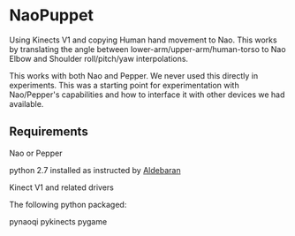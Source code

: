 # NaoPuppet
Using Kinects V1 and copying Human hand movement to Nao. This works by translating the angle between lower-arm/upper-arm/human-torso to Nao Elbow and Shoulder roll/pitch/yaw interpolations. 

This works with both Nao and Pepper. We never used this directly in experiments. This was a starting point for experimentation with Nao/Pepper's capabilities and how to interface it with other devices we had available.

## Requirements
Nao or Pepper

python 2.7 installed as instructed by [Aldebaran](http://doc.aldebaran.com/2-5/dev/python/install_guide.html)

Kinect V1 and related drivers

The following python packaged:

pynaoqi
pykinects
pygame


